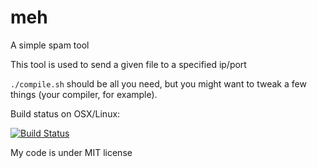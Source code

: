 # meh
A simple spam tool

This tool is used to send a given file to a specified ip/port

`./compile.sh` should be all you need, but you might want to tweak a few things (your compiler, for example).

Build status on OSX/Linux:

[![Build Status](https://travis-ci.org/sejour-a/meh.svg?branch=master)](https://travis-ci.org/sejour-a/meh)

My code is under MIT license
